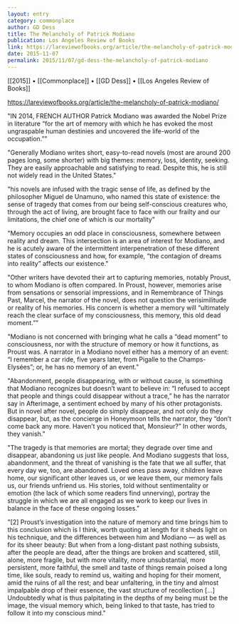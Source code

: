 ```yaml
---
layout: entry
category: commonplace
author: GD Dess
title: The Melancholy of Patrick Modiano
publication: Los Angeles Review of Books
link: https://lareviewofbooks.org/article/the-melancholy-of-patrick-modiano/
date: 2015-11-07
permalink: 2015/11/07/gd-dess-the-melancholy-of-patrick-modiano
---
```


[[2015]] • [[Commonplace]] • [[GD Dess]] • [[Los Angeles Review of Books]]

https://lareviewofbooks.org/article/the-melancholy-of-patrick-modiano/

"IN 2014, FRENCH AUTHOR Patrick Modiano was awarded the Nobel Prize in literature “for the art of memory with which he has evoked the most ungraspable human destinies and uncovered the life-world of the occupation.”"

"Generally Modiano writes short, easy-to-read novels (most are around 200 pages long, some shorter) with big themes: memory, loss, identity, seeking. They are easily approachable and satisfying to read. Despite this, he is still not widely read in the United States."

"his novels are infused with the tragic sense of life, as defined by the philosopher Miguel de Unamuno, who named this state of existence: the sense of tragedy that comes from our being self-conscious creatures who, through the act of living, are brought face to face with our frailty and our limitations, the chief one of which is our mortality"

"Memory occupies an odd place in consciousness, somewhere between reality and dream. This intersection is an area of interest for Modiano, and he is acutely aware of the intermittent interpenetration of these different states of consciousness and how, for example, “the contagion of dreams into reality” affects our existence."

"Other writers have devoted their art to capturing memories, notably Proust, to whom Modiano is often compared. In Proust, however, memories arise from sensations or sensorial impressions, and in Remembrance of Things Past, Marcel, the narrator of the novel, does not question the verisimilitude or reality of his memories. His concern is whether a memory will “ultimately reach the clear surface of my consciousness, this memory, this old dead moment.”"

"Modiano is not concerned with bringing what he calls a “dead moment” to consciousness, nor with the structure of memory or how it functions, as Proust was. A narrator in a Modiano novel either has a memory of an event: “I remember a car ride, five years later, from Pigalle to the Champs-Elysées”; or, he has no memory of an event."

"Abandonment, people disappearing, with or without cause, is something that Modiano recognizes but doesn’t want to believe in: “I refused to accept that people and things could disappear without a trace,” he has the narrator say in Afterimage, a sentiment echoed by many of his other protagonists. But in novel after novel, people do simply disappear, and not only do they disappear, but, as the concierge in Honeymoon tells the narrator, they “don’t come back any more. Haven’t you noticed that, Monsieur?” In other words, they vanish."

"The tragedy is that memories are mortal; they degrade over time and disappear, abandoning us just like people. And Modiano suggests that loss, abandonment, and the threat of vanishing is the fate that we all suffer, that every day we, too, are abandoned. Loved ones pass away, children leave home, our significant other leaves us, or we leave them, our memory fails us, our friends unfriend us. His stories, told without sentimentality or emotion (the lack of which some readers find unnerving), portray the struggle in which we are all engaged as we work to keep our lives in balance in the face of these ongoing losses."

"[2] Proust’s investigation into the nature of memory and time brings him to this conclusion which is I think, worth quoting at length for it sheds light on his technique, and the differences between him and Modiano — as well as for its sheer beauty: But when from a long-distant past nothing subsists, after the people are dead, after the things are broken and scattered, still, alone, more fragile, but with more vitality, more unsubstantial, more persistent, more faithful, the smell and taste of things remain poised a long time, like souls, ready to remind us, waiting and hoping for their moment, amid the ruins of all the rest; and bear unfaltering, in the tiny and almost impalpable drop of their essence, the vast structure of recollection […] Undoubtedly what is thus palpitating in the depths of my being must be the image, the visual memory which, being linked to that taste, has tried to follow it into my conscious mind."
